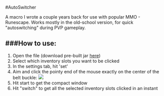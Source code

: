 #AutoSwitcher

A macro I wrote a couple years back for use with popular MMO - Runescape. Works mostly in the old-school version, for quick "autoswitching" during PVP gameplay.

###How to use:
------

1. Open the file (download pre-built jar [here](http://samism.net/Auto%20Switcher.jar))
2. Select which inventory slots you want to be clicked
3. In the settings tab, hit 'set'
4. Aim and click the pointy end of the mouse exactly on the center of the belt buckle:
![](http://puu.sh/arttL/26a8e6ed60.png)
5. Hit start to get the compact window
6. Hit "switch" to get all the selected inventory slots clicked in an instant